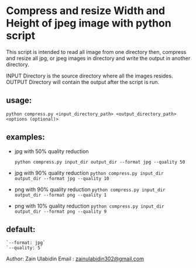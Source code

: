 # Compress and resize Width and Height of jpeg image with python script

This script is intended to read all image from one directory then,
    compress and resize all jpg, or jpeg images in directory and 
    write the output in another directory.

INPUT Directory is the source directory where all the images resides.
OUTPUT Directory will contain the output after the script is run.

## usage: 
   `python compress.py <input_directory_path> <output_directory_path> <options (optional)>`



## examples: 
* jpg with 50% quality reduction
    
    `python compress.py input_dir output_dir --format jpg --quality 50`
 
* jpg with 90% quality reduction
    `python compress.py input_dir output_dir --format jpg --quality 10`

* png with 90% quality reduction
    `python compress.py input_dir output_dir --format png --quality 1`

* png with 10% quality reduction
    `python compress.py input_dir output_dir --format png --quality 9`

## default:
    `--format: jpg`
    `--quality: 5`

Author: Zain Ulabidin
Email : zainulabidin302@gmail.com
